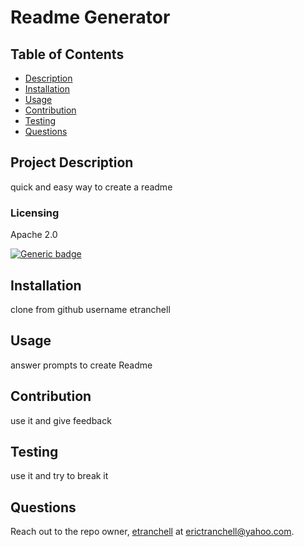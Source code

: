 
  # Readme Generator
  ## Table of Contents
  - [Description](#project-description)
  - [Installation](#installation)
  - [Usage](#usage)
  - [Contribution](#contribution)
  - [Testing](#testing)
  - [Questions](#questions)
 
  ## Project Description
  quick and easy way to create a readme
  
  ### Licensing 
  Apache 2.0
  
  [![Generic badge](https://img.shields.io/badge/License-Apache&ensp;2.0-green.svg)](https://choosealicense.com/licenses/apache-2.0/.)
  
   
 
  ## Installation 
  clone from github username etranchell
 
  ## Usage 
  answer prompts to create Readme
  
  ## Contribution
  use it and give feedback
  
  ## Testing
  use it and try to break it
 
  ## Questions
  Reach out to the repo owner, [etranchell](https://github.com/etranchell) at erictranchell@yahoo.com.
  